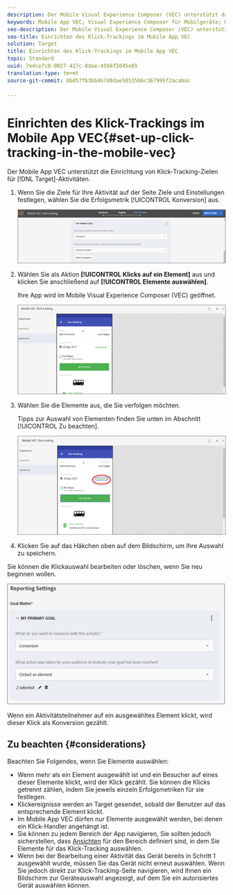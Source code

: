 ```yaml
---
description: Der Mobile Visual Experience Composer (VEC) unterstützt das Einrichten von Klick-Tracking-Zielen für Target-Aktivitäten.
keywords: Mobile App VEC; Visual Experience Composer für Mobilgeräte; Mobile Experience Composer – Optionen; Optionen für Mobilerlebnisse; Target-Ansicht; Klicks; Klick-Tracking; Track
seo-description: Der Mobile Visual Experience Composer (VEC) unterstützt das Einrichten von Klick-Tracking-Zielen für Adobe Target-Aktivitäten.
seo-title: Einrichten des Klick-Trackings im Mobile App VEC
solution: Target
title: Einrichten des Klick-Trackings im Mobile App VEC
topic: Standard
uuid: 7e4ce7c0-0027-417c-8dae-45b6f5045e65
translation-type: tm+mt
source-git-commit: 8bd57fb3bb467d8dae50535b6c367995f2acabac

---
```



# Einrichten des Klick-Trackings im Mobile App VEC{#set-up-click-tracking-in-the-mobile-vec}

Der Mobile App VEC unterstützt die Einrichtung von Klick-Tracking-Zielen für [!DNL Target]-Aktivitäten.

1. Wenn Sie die Ziele für Ihre Aktivität auf der Seite Ziele und Einstellungen festlegen, wählen Sie die Erfolgsmetrik [!UICONTROL Konversion] aus.

   ![](assets/mobile-vec-clicktrack1.png)

1. Wählen Sie als Aktion **[!UICONTROL Klicks auf ein Element]** aus und klicken Sie anschließend auf **[!UICONTROL Elemente auswählen]**.

   Ihre App wird im Mobile Visual Experience Composer (VEC) geöffnet.

   ![](assets/mobile-vec-clicktrack2.png)

1. Wählen Sie die Elemente aus, die Sie verfolgen möchten.

   Tipps zur Auswahl von Elementen finden Sie unten im Abschnitt [!UICONTROL Zu beachten].

   ![](assets/mobile-vec-clicktrack3.png)

1. Klicken Sie auf das Häkchen oben auf dem Bildschirm, um Ihre Auswahl zu speichern.

Sie können die Klickauswahl bearbeiten oder löschen, wenn Sie neu beginnen wollen.

![](assets/mobile-vec-clicktrack4.png)

Wenn ein Aktivitätsteilnehmer auf ein ausgewähltes Element klickt, wird dieser Klick als Konversion gezählt.

## Zu beachten {#considerations}

Beachten Sie Folgendes, wenn Sie Elemente auswählen:

* Wenn mehr als ein Element ausgewählt ist und ein Besucher auf eines dieser Elemente klickt, wird der Klick gezählt. Sie können die Klicks getrennt zählen, indem Sie jeweils einzeln Erfolgsmetriken für sie festlegen.
* Klickereignisse werden an Target gesendet, sobald der Benutzer auf das entsprechende Element klickt.
* Im Mobile App VEC dürfen nur Elemente ausgewählt werden, bei denen ein Klick-Handler angehängt ist.
* Sie können zu jedem Bereich der App navigieren, Sie sollten jedoch sicherstellen, dass [Ansichten](/help/c-target-mobile-app/c-mobile-visual-experience-composer/mobile-visual-experience-composer.md#target-views) für den Bereich definiert sind, in dem Sie Elemente für das Klick-Tracking auswählen.
* Wenn bei der Bearbeitung einer Aktivität das Gerät bereits in Schritt 1 ausgewählt wurde, müssen Sie das Gerät nicht erneut auswählen. Wenn Sie jedoch direkt zur Klick-Tracking-Seite navigieren, wird Ihnen ein Bildschirm zur Geräteauswahl angezeigt, auf dem Sie ein autorisiertes Gerät auswählen können.
